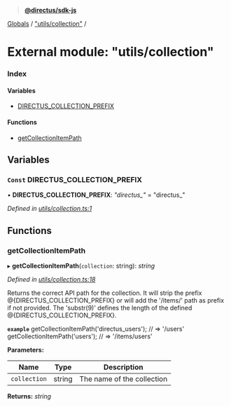 > **[@directus/sdk-js](../README.md)**

[Globals](../README.md) / ["utils/collection"](_utils_collection_.md) /

# External module: "utils/collection"

### Index

#### Variables

* [DIRECTUS_COLLECTION_PREFIX](_utils_collection_.md#const-directus_collection_prefix)

#### Functions

* [getCollectionItemPath](_utils_collection_.md#getcollectionitempath)

## Variables

### `Const` DIRECTUS_COLLECTION_PREFIX

• **DIRECTUS_COLLECTION_PREFIX**: *"directus_"* = "directus_"

*Defined in [utils/collection.ts:1](https://github.com/janbiasi/sdk-js/blob/6d04a0b/src/utils/collection.ts#L1)*

## Functions

###  getCollectionItemPath

▸ **getCollectionItemPath**(`collection`: string): *string*

*Defined in [utils/collection.ts:18](https://github.com/janbiasi/sdk-js/blob/6d04a0b/src/utils/collection.ts#L18)*

Returns the correct API path for the collection. It will
strip the prefix @{DIRECTUS_COLLECTION_PREFIX} or will add the
'/items/' path as prefix if not provided. The 'substr(9)' defines
the length of the defined @{DIRECTUS_COLLECTION_PREFIX}.

**`example`** 
getCollectionItemPath('directus_users');
// => '/users'
getCollectionItemPath('users');
// => '/items/users'

**Parameters:**

Name | Type | Description |
------ | ------ | ------ |
`collection` | string | The name of the collection |

**Returns:** *string*